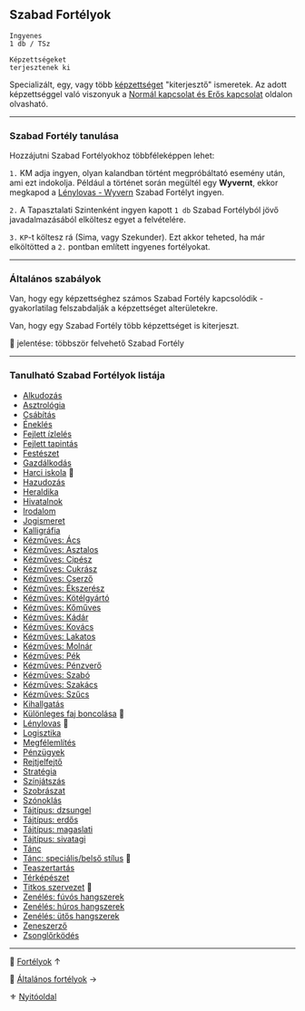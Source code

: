 ## Szabad Fortélyok

```
Ingyenes
1 db / TSz

Képzettségeket
terjesztenek ki
```

Specializált, egy, vagy több [képzettséget](030_01_kepzettseglista.md) "kiterjesztő" ismeretek. Az adott képzettséggel való viszonyuk a [Normál kapcsolat és Erős kapcsolat](030_08_01_kepzettsegek_fortelyok_kapcsolata.md) oldalon olvasható.

---
### Szabad Fortély tanulása

Hozzájutni Szabad Fortélyokhoz többféleképpen lehet:

`1.` KM adja ingyen, olyan kalandban történt megpróbáltató esemény után, ami ezt indokolja. Például a történet során megültél egy **Wyvernt**, ekkor megkapod a [Lénylovas - Wyvern](fortelyok.szabad/lenylovas.md) Szabad Fortélyt ingyen.

`2.` A Tapasztalati Szintenként ingyen kapott `1 db` Szabad Fortélyból jövő javadalmazásából elköltesz egyet a felvételére.

`3.` `KP`-t költesz rá (Sima, vagy Szekunder). Ezt akkor teheted, ha már elköltötted a `2.` pontban említett ingyenes fortélyokat.

---
### Általános szabályok

Van, hogy egy képzettséghez számos Szabad Fortély kapcsolódik - gyakorlatilag felszabdalják a képzettséget alterületekre.

Van, hogy egy Szabad Fortély több képzettséget is kiterjeszt.

🔁 jelentése: többször felvehető Szabad Fortély

---
### Tanulható Szabad Fortélyok listája

- [Alkudozás](fortelyok.szabad/alkudozas.md)
- [Asztrológia](fortelyok.szabad/asztrologia.md)
- [Csábítás](fortelyok.szabad/csabitas.md)
- [Éneklés](fortelyok.szabad/enekles.md)
- [Fejlett ízlelés](fortelyok.szabad/fejlett_izleles.md)
- [Fejlett tapintás](fortelyok.szabad/fejlett_tapintas.md)
- [Festészet](fortelyok.szabad/festeszet.md)
- [Gazdálkodás](fortelyok.szabad/gazdalkodas.md)
- [Harci iskola](fortelyok.szabad/harci_iskola.md) 🔁
- [Hazudozás](fortelyok.szabad/hazudozas.md)
- [Heraldika](fortelyok.szabad/heraldika.md)
- [Hivatalnok](fortelyok.szabad/hivatalnok.md)
- [Irodalom](fortelyok.szabad/irodalom.md)
- [Jogismeret](fortelyok.szabad/jogismeret.md)
- [Kalligráfia](fortelyok.szabad/kalligrafia.md)
- [Kézműves: Ács](fortelyok.szabad/kezmuves_acs.md)
- [Kézműves: Asztalos](fortelyok.szabad/kezmuves_asztalos.md)
- [Kézműves: Cipész](fortelyok.szabad/kezmuves_cipesz.md)
- [Kézműves: Cukrász](fortelyok.szabad/kezmuves_cukrasz.md)
- [Kézműves: Cserző](fortelyok.szabad/kezmuves_cserzo.md)
- [Kézműves: Ékszerész](fortelyok.szabad/kezmuves_ekszeresz.md)
- [Kézműves: Kötélgyártó](fortelyok.szabad/kezmuves_kotelgyarto.md)
- [Kézműves: Kőműves](fortelyok.szabad/kezmuves_komuves.md)
- [Kézműves: Kádár](fortelyok.szabad/kezmuves_kadar.md)
- [Kézműves: Kovács](fortelyok.szabad/kezmuves_kovacs.md)
- [Kézműves: Lakatos](fortelyok.szabad/kezmuves_lakatos.md)
- [Kézműves: Molnár](fortelyok.szabad/kezmuves_molnar.md)
- [Kézműves: Pék](fortelyok.szabad/kezmuves_penzvero.md)
- [Kézműves: Pénzverő](fortelyok.szabad/kezmuves_penzvero.md)
- [Kézműves: Szabó](fortelyok.szabad/kezmuves_szabo.md)
- [Kézműves: Szakács](fortelyok.szabad/kezmuves_szakacs.md)
- [Kézműves: Szűcs](fortelyok.szabad/kezmuves_szucs.md)
- [Kihallgatás](fortelyok.szabad/kihallgatas.md)
- [Különleges faj boncolása](fortelyok.szabad/kulonleges_faj_boncolasa.md) 🔁
- [Lénylovas](fortelyok.szabad/lenylovas.md) 🔁
- [Logisztika](fortelyok.szabad/logisztika.md)
- [Megfélemlítés](fortelyok.szabad/megfelemlites.md)
- [Pénzügyek](fortelyok.szabad/penzugyek.md)
- [Rejtjelfejtő](fortelyok.szabad/rejtjelfejto.md)
- [Stratégia](fortelyok.szabad/strategia.md)
- [Színjátszás](fortelyok.szabad/szinjatszas.md)
- [Szobrászat](fortelyok.szabad/szobraszat.md)
- [Szónoklás](fortelyok.szabad/szonoklas.md)
- [Tájtípus: dzsungel](fortelyok.szabad/tajtipus_dzsungel.md)
- [Tájtípus: erdős](fortelyok.szabad/tajtipus_erdos.md)
- [Tájtípus: magaslati](fortelyok.szabad/tajtipus_magaslati.md)
- [Tájtípus: sivatagi](fortelyok.szabad/tajtipus_sivatagi.md)
- [Tánc](fortelyok.szabad/tanc.md)
- [Tánc: speciális/belső stílus](fortelyok.szabad/tanc_belso_stilus.md) 🔁
- [Teaszertartás](fortelyok.szabad/teaszertartas.md)
- [Térképészet](fortelyok.szabad/terkepeszet.md)
- [Titkos szervezet](fortelyok.szabad/titkos_szervezet.md) 🔁
- [Zenélés: fúvós hangszerek](fortelyok.szabad/zeneles_fuvos_hangszerek.md)
- [Zenélés: húros hangszerek](fortelyok.szabad/zeneles_huros_hangszerek.md)
- [Zenélés: ütős hangszerek](fortelyok.szabad/zeneles_utos_hangszerek.md)
- [Zeneszerző](fortelyok.szabad/zeneszerzo.md)
- [Zsonglőrködés](fortelyok.szabad/zsonglorkodes.md)

---

🔗 [Fortélyok](040_fortelyok.md) ↑

🔗 [Általános fortélyok](043_altalanos_fortelyok.md) →

⚜️ [Nyitóoldal](start.md#4-fort%C3%A9lyok-)
